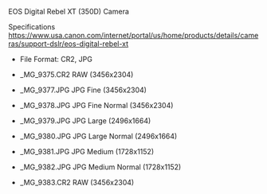EOS Digital Rebel XT (350D) Camera	

Specifications
https://www.usa.canon.com/internet/portal/us/home/products/details/cameras/support-dslr/eos-digital-rebel-xt

- File Format: CR2, JPG

- _MG_9375.CR2 RAW (3456x2304)
- _MG_9377.JPG JPG Fine (3456x2304)
- _MG_9378.JPG JPG Fine Normal (3456x2304)
- _MG_9379.JPG JPG Large (2496x1664)
- _MG_9380.JPG JPG Large Normal (2496x1664)
- _MG_9381.JPG JPG Medium (1728x1152)
- _MG_9382.JPG JPG Medium Normal (1728x1152)
- _MG_9383.CR2 RAW (3456x2304)
